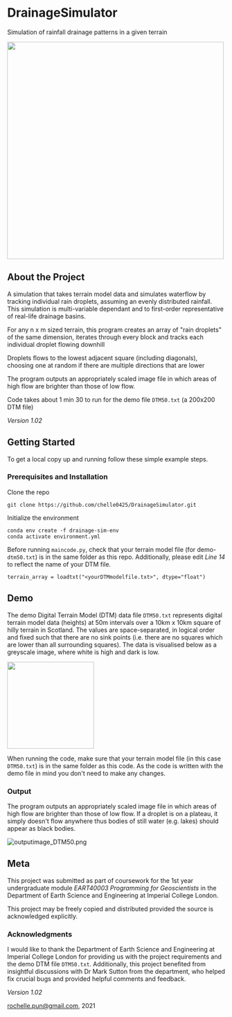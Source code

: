 # DrainageSimulator
Simulation of rainfall drainage patterns in a given terrain

<img src="https://github.com/chelle0425/DrainageSimulator/blob/main/demo/outputimage_DTM50.png" width="500" />

## About the Project

A simulation that takes terrain model data and simulates waterflow by tracking individual rain droplets, assuming an evenly distributed rainfall. This simulation is multi-variable dependant and to first-order representative of real-life drainage basins.

For any n x m sized terrain, this program creates an array of "rain droplets" of the same dimension, iterates through every block and tracks each individual droplet flowing downhill

Droplets flows to the lowest adjacent square (including diagonals), choosing one at random if there are multiple directions that are lower

The program outputs an appropriately scaled image file in which areas of high flow are brighter than those of low flow.

Code takes about 1 min 30 to run for the demo file `DTM50.txt` (a 200x200 DTM file)

*Version 1.02*

## Getting Started
To get a local copy up and running follow these simple example steps.

### Prerequisites and Installation

Clone the repo
```
git clone https://github.com/chelle0425/DrainageSimulator.git
```

Initialize the environment
```
conda env create -f drainage-sim-env
conda activate environment.yml
```

Before running `maincode.py`, check that your terrain model file (for demo- `dtm50.txt`) is in the same folder as this repo. Additionally, please edit *Line 14* to reflect the name of your DTM file.

```
terrain_array = loadtxt("<yourDTMmodelfile.txt>", dtype="float")
```

## Demo

The demo Digital Terrain Model (DTM) data file `DTM50.txt` represents digital terrain model data (heights) at 50m intervals over a 10km x 10km square of hilly terrain in Scotland. The values are space-separated, in logical order and fixed such that there are no sink points (i.e. there are no squares which are lower than all surrounding squares). The data is visualised below as a greyscale image, where white is high and dark is low.

<img src="https://github.com/chelle0425/DrainageSimulator/blob/main/demo/terrainmodel_DTM50.png" width="200" />

When running the code, make sure that your terrain model file (in this case `DTM50.txt`) is in the same folder as this code. As the code is written with the demo file in mind you don't need to make any changes.

### Output
The program outputs an appropriately scaled image file in which areas of high flow are brighter than those of low flow. If a droplet is on a plateau, it simply doesn't flow anywhere thus bodies of still water (e.g. lakes) should appear as black bodies.

![outputimage_DTM50.png](https://github.com/chelle0425/DrainageSimulator/blob/main/demo/outputimage_DTM50.png "outputimage_DTM50.png")

## Meta
This project was submitted as part of coursework for the 1st year undergraduate module *EART40003 Programming for Geoscientists* in the Department of Earth Science and Engineering at Imperial College London.

This project may be freely copied and distributed provided the source is acknowledged explicitly.

### Acknowledgments 

I would like to thank the Department of Earth Science and Engineering at Imperial College London for providing us with the project requirements and the demo DTM file `DTM50.txt`. Additionally, this project benefited from insightful discussions with Dr Mark Sutton from the department, who helped fix crucial bugs and provided helpful comments and feedback.

*Version 1.02*

<rochelle.pun@gmail.com>, 2021
